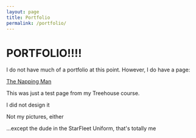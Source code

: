 ```yaml
---
layout: page
title: Portfolio
permalink: /portfolio/
---
```

<html>
	<head>
		<title>Steve</title>
	</head>
	<body>
		<h1>PORTFOLIO!!!!</h1>
		<p>I do not have much of a portfolio at this point.  However, I do have a page:</p>
		<a href="http://www.thenappingman.com">The Napping Man</a>
		<p>This was just a test page from my Treehouse course.</p>
		<p>I did not design it</p>
		<P>Not my pictures, either</p>
		<p>...except the dude in the StarFleet Uniform, that's totally me</p>
	</body>

</html>
